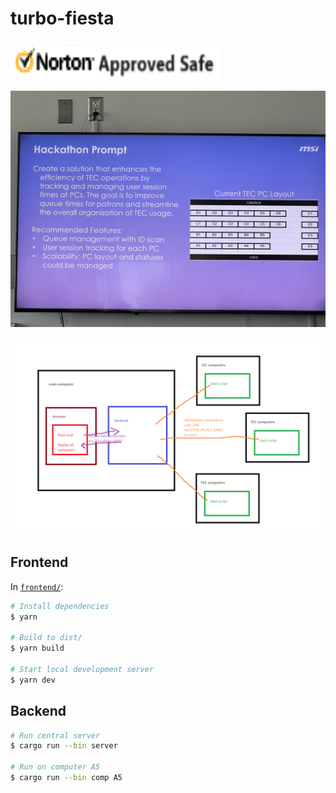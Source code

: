 # turbo-fiesta

![Nortion Approved Safe Verified](./docs/notion-safe.png)

![prompt](./docs/prompt.jpg)

![Architectural diagram](./docs/architectural-diagram.png)

## Frontend

In [`frontend/`](./frontend/):

```sh
# Install dependencies
$ yarn

# Build to dist/
$ yarn build

# Start local development server
$ yarn dev
```

## Backend

```sh
# Run central server
$ cargo run --bin server

# Run on computer A5
$ cargo run --bin comp A5
```
